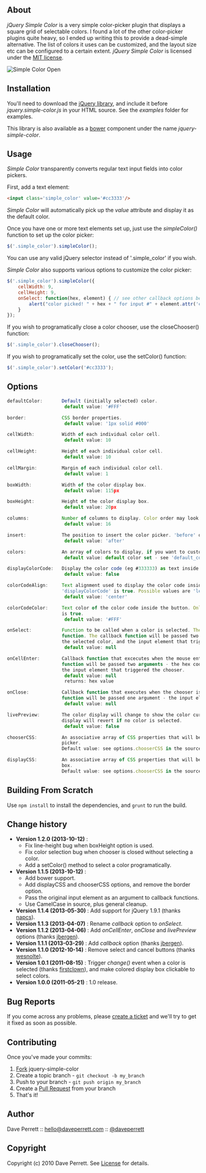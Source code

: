 
About
-----

_jQuery Simple Color_ is a very simple color-picker plugin that displays a square grid of selectable colors. I found a lot of the other color-picker plugins quite heavy, so I ended up writing this to provide a dead-simple alternative. The list of colors it uses can be customized, and the layout size etc can be configured to a certain extent. _jQuery Simple Color_ is licensed under the [MIT license](http://www.opensource.org/licenses/mit-license.php).

![Simple Color Open](http://www.daveperrett.com/images/projects/jquery-simple-color/Simple_Color_Open.png)

Installation
------------

You'll need to download the [jQuery library](http://docs.jquery.com/Downloading_jQuery#Current_Release), and include it before _jquery.simple-color.js_ in your HTML source. See the _examples_ folder for examples.

This library is also available as a [bower](http://bower.io/) component under the name *jquery-simple-color*.

Usage
-----

_Simple Color_ transparently converts regular text input fields into color pickers.

First, add a text element:

```html
<input class='simple_color' value='#cc3333'/>
```

_Simple Color_ will automatically pick up the _value_ attribute and display it as the default color.

Once you have one or more text elements set up, just use the _simpleColor()_ function to set up the color picker:

```javascript
$('.simple_color').simpleColor();
```

You can use any valid jQuery selector instead of '.simple_color' if you wish.

_Simple Color_ also supports various options to customize the color picker:

```javascript
$('.simple_color').simpleColor({
    cellWidth: 9,
    cellHeight: 9,
    onSelect: function(hex, element) { // see other callback options below
        alert("color picked! " + hex + " for input #" + element.attr('class'));
    }
});
```

If you wish to programatically close a color chooser, use the closeChooser() function:

```javascript
$('.simple_color').closeChooser();
```

If you wish to programatically set the color, use the setColor() function:

```javascript
$('.simple_color').setColor('#cc3333');
```

Options
-------

```javascript
defaultColor:       Default (initially selected) color.
                     default value: '#FFF'

border:             CSS border properties.
                     default value: '1px solid #000'

cellWidth:          Width of each individual color cell.
                     default value: 10

cellHeight:         Height of each individual color cell.
                     default value: 10

cellMargin:         Margin of each individual color cell.
                     default value: 1

boxWidth:           Width of the color display box.
                     default value: 115px

boxHeight:          Height of the color display box.
                     default value: 20px

columns:            Number of columns to display. Color order may look strange if this is altered.
                     default value: 16

insert:             The position to insert the color picker. 'before' or 'after'.
                     default value: 'after'

colors:             An array of colors to display, if you want to customize the default color set.
                     default value: default color set - see 'default_colors' below.

displayColorCode:   Display the color code (eg #333333) as text inside the button. true or false.
                     default value: false

colorCodeAlign:     Text alignment used to display the color code inside the button. Only used if
                    'displayColorCode' is true. Possible values are 'left', 'center' or 'right',
                     default value: 'center'

colorCodeColor:     Text color of the color code inside the button. Only used if 'displayColorCode'
                    is true.
                     default value: '#FFF'

onSelect:           Function to be called when a color is selected. The hex code is passed into the
                    function. The callback function will be passed two arguments - the hex code of
                    the selected color, and the input element that triggered the chooser.
                     default value: null

onCellEnter:        Callback function that excecutes when the mouse enters a cell. The callback
                    function will be passed two arguments - the hex code of the current color, and
                    the input element that triggered the chooser.
                     default value: null
                     returns: hex value

onClose:            Callback function that executes when the chooser is closed. The callback
                    function will be passed one argument - the input element that triggered the chooser.
                     default value: null

livePreview:        The color display will change to show the color currently under the mouse. The
                    display will revert if no color is selected.
                     default value: false

chooserCSS:         An associative array of CSS properties that will be applied to the pop-up color
                    picker.
                    Default value: see options.chooserCSS in the source

displayCSS:         An associative array of CSS properties that will be applied to the color display
                    box.
                    Default value: see options.chooserCSS in the source

```

Building From Scratch
---------------------

Use `npm install` to install the dependencies, and `grunt` to run the build.


Change history
-----------

* **Version 1.2.0 (2013-10-12)** :
  * Fix line-height bug when boxHeight option is used.
  * Fix color selection bug when chooser is closed without selecting a color.
  * Add a setColor() method to select a color programatically.
* **Version 1.1.5 (2013-10-12)** :
  * Add bower support.
  * Add displayCSS and chooserCSS options, and remove the border option.
  * Pass the original input element as an argument to callback functions.
  * Use CamelCase in source, plus general cleanup.
* **Version 1.1.4 (2013-05-30)** : Add support for jQuery 1.9.1 (thanks [napcs](https://github.com/napcs)).
* **Version 1.1.3 (2013-04-07)** : Rename *callback* option to *onSelect*.
* **Version 1.1.2 (2013-04-06)** : Add *onCellEnter*, *onClose* and *livePreview* options (thanks [jbergen](https://github.com/jbergen)).
* **Version 1.1.1 (2013-03-29)** : Add *callback* option (thanks [jbergen](https://github.com/jbergen)).
* **Version 1.1.0 (2012-10-14)** : Remove select and cancel buttons (thanks [wesnolte](https://github.com/wesnolte)).
* **Version 1.0.1 (2011-08-15)** : Trigger *change()* event when a color is selected (thanks [firstclown](https://github.com/firstclown)), and make colored display box clickable to select colors.
* **Version 1.0.0 (2011-05-21)** : 1.0 release.


Bug Reports
-----------

If you come across any problems, please [create a ticket](https://github.com/recurser/jquery-simple-color/issues) and we'll try to get it fixed as soon as possible.


Contributing
------------

Once you've made your commits:

1. [Fork](http://help.github.com/fork-a-repo/) jquery-simple-color
2. Create a topic branch - `git checkout -b my_branch`
3. Push to your branch - `git push origin my_branch`
4. Create a [Pull Request](http://help.github.com/pull-requests/) from your branch
5. That's it!


Author
------

Dave Perrett :: hello@daveperrett.com :: [@daveperrett](http://twitter.com/daveperrett)


Copyright
---------

Copyright (c) 2010 Dave Perrett. See [License](https://github.com/recurser/jquery-simple-color/blob/master/LICENSE) for details.


